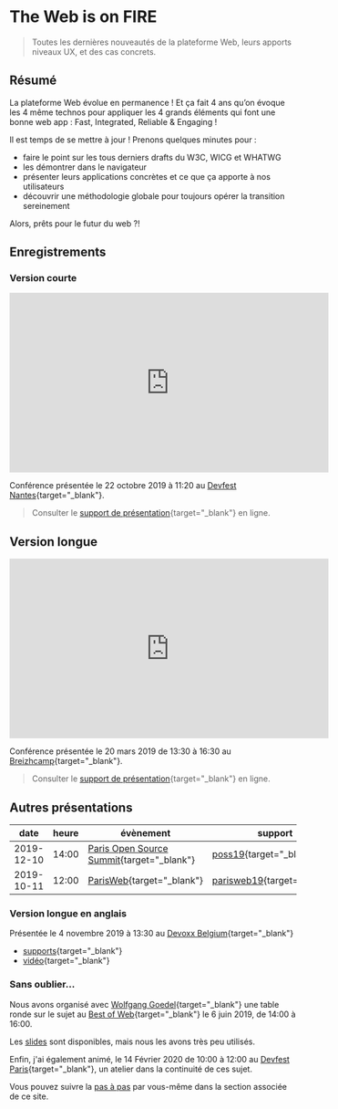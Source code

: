 # The Web is on FIRE

> Toutes les dernières nouveautés de la plateforme Web, leurs apports niveaux UX, et des cas concrets.

## Résumé

La plateforme Web évolue en permanence ! Et ça fait 4 ans qu’on évoque les 4 même technos pour appliquer les 4 grands éléments qui font une bonne web app : Fast, Integrated, Reliable & Engaging !

Il est temps de se mettre à jour ! Prenons quelques minutes pour :

- faire le point sur les tous derniers drafts du W3C, WICG et WHATWG
- les démontrer dans le navigateur
- présenter leurs applications concrètes et ce que ça apporte à nos utilisateurs
- découvrir une méthodologie globale pour toujours opérer la transition sereinement

Alors, prêts pour le futur du web ?!

## Enregistrements

### Version courte

<div class="video-16x9">
<iframe width="560" height="315" src="https://www.youtube-nocookie.com/embed/_byWU9V4fXw" frameborder="0" allow="accelerometer; autoplay; encrypted-media; gyroscope; picture-in-picture" allowfullscreen></iframe>
</div>

Conférence présentée le 22 octobre 2019 à 11:20 au [Devfest Nantes](https://devfest2019.gdgnantes.com/sessions/the_web_is_on__f_i_r_e________conference_/){target="\_blank"}.

> Consulter le [support de présentation](/slides/wof/devfestnantes19/index.html){target="\_blank"} en ligne.

## Version longue

<div class="video-16x9">
<iframe width="560" height="315" src="https://www.youtube-nocookie.com/embed/OQ-dr-7pLaA" frameborder="0" allow="accelerometer; autoplay; encrypted-media; gyroscope; picture-in-picture" allowfullscreen></iframe>
</div>

Conférence présentée le 20 mars 2019 de 13:30 à 16:30 au [Breizhcamp](https://2019.breizhcamp.org/conference/programme/){target="\_blank"}.

> Consulter le [support de présentation](/slides/wof1/breizhcamp-2019.html){target="\_blank"} en ligne.

## Autres présentations

<!-- prettier-ignore -->
| date  | heure | évènement | support | vidéo |
| ----- | ----- | --------- | -------- | ----- |
| 2019-12-10 | 14:00 | [Paris Open Source Summit](https://2019.opensourcesummit.paris/){target="\_blank"} | [poss19](/slides/wof/poss19/index.html){target="\_blank"}
| 2019-10-11 | 12:00 | [ParisWeb](https://www.paris-web.fr/2019/conferences/the-web-is-on-fire.php){target="\_blank"} | [parisweb19](/slides/wof/parisweb19/index.html){target="\_blank"} | [vimeo](https://vimeo.com/380989996){target="\_blank"} |

### Version longue en anglais

Présentée le 4 novembre 2019 à 13:30 au [Devoxx Belgium](https://devoxx.be/speaker-details/?id=50822){target="\_blank"}

- [supports](/slides/wof/devoxxbe19/index.html){target="\_blank"}
- [vidéo](https://youtu.be/lfubOlz3JLI){target="\_blank"}

### Sans oublier...

Nous avons organisé avec [Wolfgang Goedel](https://twitter.com/wgoedel){target="\_blank"} une table ronde sur le sujet au [Best of Web](https://www.bestofweb.paris/2019/){target="\_blank"} le 6 juin 2019, de 14:00 à 16:00.

Les <a href="/slides/wof1/BoW-workshop-2019.html" target="_blank">slides</a> sont disponibles, mais nous les avons très peu utilisés.

Enfin, j'ai également animé, le 14 Février 2020 de 10:00 à 12:00 au [Devfest Paris](https://devfest.gdgparis.com/sessions/the_web_is_still_on_f_i_r_e_workshop_/){target="\_blank"}, un atelier dans la continuité de ces sujet.

Vous pouvez suivre la [pas à pas](/codelabs/modern-data-driven) par vous-même dans la section associée de ce site.
